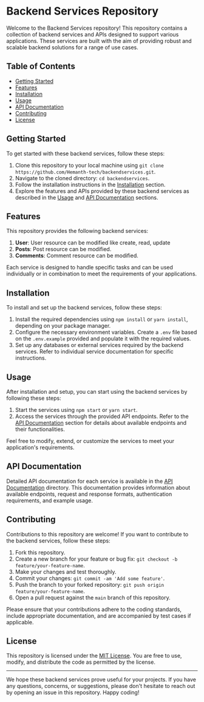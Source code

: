 # Backend Services Repository

Welcome to the Backend Services repository! This repository contains a collection of backend services and APIs designed to support various applications. These services are built with the aim of providing robust and scalable backend solutions for a range of use cases.

## Table of Contents

- [Getting Started](#getting-started)
- [Features](#features)
- [Installation](#installation)
- [Usage](#usage)
- [API Documentation](#api-documentation)
- [Contributing](#contributing)
- [License](#license)

## Getting Started

To get started with these backend services, follow these steps:

1. Clone this repository to your local machine using `git clone https://github.com/Hemanth-tech/backendservices.git`.
2. Navigate to the cloned directory: `cd backendservices`.
3. Follow the installation instructions in the [Installation](#installation) section.
4. Explore the features and APIs provided by these backend services as described in the [Usage](#usage) and [API Documentation](#api-documentation) sections.

## Features

This repository provides the following backend services:

1. **User**: User resource can be modified like create, read, update 
2. **Posts**: Post resource can be modified.
3. **Comments**: Comment resource can be modified.

Each service is designed to handle specific tasks and can be used individually or in combination to meet the requirements of your applications.

## Installation

To install and set up the backend services, follow these steps:

1. Install the required dependencies using `npm install` or `yarn install`, depending on your package manager.
2. Configure the necessary environment variables. Create a `.env` file based on the `.env.example` provided and populate it with the required values.
3. Set up any databases or external services required by the backend services. Refer to individual service documentation for specific instructions.

## Usage

After installation and setup, you can start using the backend services by following these steps:

1. Start the services using `npm start` or `yarn start`.
2. Access the services through the provided API endpoints. Refer to the [API Documentation](#api-documentation) section for details about available endpoints and their functionalities.

Feel free to modify, extend, or customize the services to meet your application's requirements.

## API Documentation

Detailed API documentation for each service is available in the [API Documentation](/api-docs) directory. This documentation provides information about available endpoints, request and response formats, authentication requirements, and example usage.

## Contributing

Contributions to this repository are welcome! If you want to contribute to the backend services, follow these steps:

1. Fork this repository.
2. Create a new branch for your feature or bug fix: `git checkout -b feature/your-feature-name`.
3. Make your changes and test thoroughly.
4. Commit your changes: `git commit -am 'Add some feature'`.
5. Push the branch to your forked repository: `git push origin feature/your-feature-name`.
6. Open a pull request against the `main` branch of this repository.

Please ensure that your contributions adhere to the coding standards, include appropriate documentation, and are accompanied by test cases if applicable.

## License

This repository is licensed under the [MIT License](LICENSE). You are free to use, modify, and distribute the code as permitted by the license.

---

We hope these backend services prove useful for your projects. If you have any questions, concerns, or suggestions, please don't hesitate to reach out by opening an issue in this repository. Happy coding!
